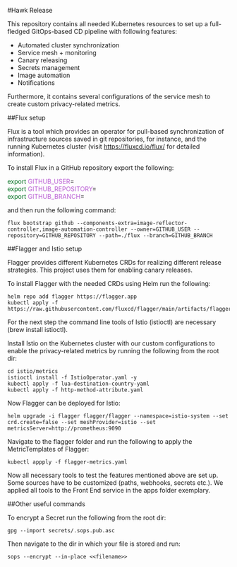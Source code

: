 #Hawk Release

This repository contains all needed Kubernetes resources to set up a full-fledged GitOps-based CD pipeline with following features: 
* Automated cluster synchronization
* Service mesh + monitoring
* Canary releasing
* Secrets management 
* Image automation
* Notifications

Furthermore, it contains several configurations of the service mesh to create custom privacy-related metrics. 

##Flux setup

Flux is a tool which provides an operator for pull-based synchronization of infrastructure sources saved in git repositories, for instance, and the running Kubernetes cluster (visit https://fluxcd.io/flux/ for detailed information).

To install Flux in a GitHub repository export the following:

<span style="color:#007020">export</span> <span style="color:#bb60d5">GITHUB_USER</span><span style="color:##666">=</span><your-username>\
<span style="color:#007020">export</span> <span style="color:#bb60d5">GITHUB_REPOSITORY</span><span style="color:##666">=</span><your-repository>\
<span style="color:#007020">export</span> <span style="color:#bb60d5">GITHUB_BRANCH</span><span style="color:##666">=</span><your-branch>

and then run the following command:
```shell
flux bootstrap github --components-extra=image-reflector-controller,image-automation-controller --owner=GITHUB_USER --repository=GITHUB_REPOSITORY --path=./flux --branch=GITHUB_BRANCH
```

##Flagger and Istio setup

Flagger provides different Kubernetes CRDs for realizing different release strategies. This project uses them for enabling canary releases.

To install Flagger with the needed CRDs using Helm run the following:
```shell
helm repo add flagger https://flagger.app
kubectl apply -f https://raw.githubusercontent.com/fluxcd/flagger/main/artifacts/flagger/crd.yaml
```
For the next step the command line tools of Istio (istioctl) are necessary (brew install istioctl).

Install Istio on the Kubernetes cluster with our custom configurations to enable the privacy-related metrics by running the following from the root dir:
```shell
cd istio/metrics
istioctl install -f IstioOperator.yaml -y
kubectl apply -f lua-destination-country-yaml
kubectl apply -f http-method-attribute.yaml
```
Now Flagger can be deployed for Istio:
```shell
helm upgrade -i flagger flagger/flagger --namespace=istio-system --set crd.create=false --set meshProvider=istio --set metricsServer=http://prometheus:9090
```

Navigate to the flagger folder and run the following to apply the MetricTemplates of Flagger:
```shell
kubectl appply -f flagger-metrics.yaml
```

Now all necessary tools to test the features mentioned above are set up. Some sources have to be customized (paths, webhooks, secrets etc.). We applied all tools to the Front End service in the apps folder exemplary.

##Other useful commands

To encrypt a Secret run the following from the root dir:
```shell
gpg --import secrets/.sops.pub.asc
```
Then navigate to the dir in which your file is stored and run:
```shell
sops --encrypt --in-place <<filename>>
```